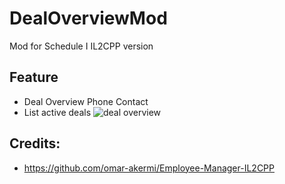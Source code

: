 # DealOverviewMod
Mod for Schedule I IL2CPP version

## Feature
- Deal Overview Phone Contact
- List active deals
![deal overview](https://i.imgur.com/5SMYUta.png)

## Credits:
- https://github.com/omar-akermi/Employee-Manager-IL2CPP